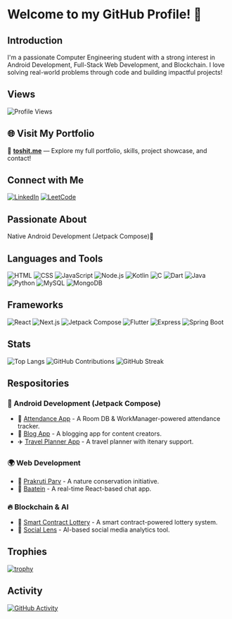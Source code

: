 # Welcome to my GitHub Profile! 👋

## Introduction
I'm a passionate Computer Engineering student with a strong interest in Android Development, Full-Stack Web Development, and Blockchain. I love solving real-world problems through code and building impactful projects!

## Views 
![Profile Views](https://komarev.com/ghpvc/?username=toshit-dh)

## 🌐 Visit My Portfolio
🚀 [**toshit.me**](https://toshit-dh-techspace.vercel.app/) — Explore my full portfolio, skills, project showcase, and contact!

## Connect with Me
 [![LinkedIn](https://img.shields.io/badge/LinkedIn-Connect-blue)](https://www.linkedin.com/in/toshit-d-h-a2607b23b/)
 [![LeetCode](https://img.shields.io/badge/LeetCode-Compete-yellow)](https://leetcode.com/u/dato_19/)

## Passionate About
Native Android Development (Jetpack Compose)📱

## Languages and Tools
![HTML](https://img.shields.io/badge/-HTML-E34F26?logo=html5&logoColor=white)
![CSS](https://img.shields.io/badge/-CSS-1572B6?logo=css3&logoColor=white)
![JavaScript](https://img.shields.io/badge/-JavaScript-F7DF1E?logo=javascript&logoColor=black)
![Node.js](https://img.shields.io/badge/-Node.js-339933?logo=node.js&logoColor=white)
![Kotlin](https://img.shields.io/badge/-Kotlin-0095D5?logo=kotlin&logoColor=white)
![C](https://img.shields.io/badge/-C-A8B9CC?logo=c&logoColor=white)
![Dart](https://img.shields.io/badge/-Dart-0175C2?logo=dart&logoColor=white)
![Java](https://img.shields.io/badge/-Java-007396?logo=java&logoColor=white)
![Python](https://img.shields.io/badge/-Python-3776AB?logo=python&logoColor=white)
![MySQL](https://img.shields.io/badge/-MySQL-4479A1?logo=mysql&logoColor=white)
![MongoDB](https://img.shields.io/badge/-MongoDB-47A248?logo=mongodb&logoColor=white)

## Frameworks
![React](https://img.shields.io/badge/-React-61DAFB?logo=react&logoColor=white)
![Next.js](https://img.shields.io/badge/-Next.js-000000?logo=next.js&logoColor=white)
![Jetpack Compose](https://img.shields.io/badge/-Jetpack%20Compose-6200EE?logo=android&logoColor=white)
![Flutter](https://img.shields.io/badge/-Flutter-02569B?logo=flutter&logoColor=white)
![Express](https://img.shields.io/badge/-Express-000000?logo=express&logoColor=white)
![Spring Boot](https://img.shields.io/badge/-Spring%20Boot-6DB33F?logo=spring&logoColor=white)

## Stats
![Top Langs](https://github-readme-stats.vercel.app/api/top-langs/?username=toshit-dh&layout=compact)
![GitHub Contributions](https://github-readme-stats.vercel.app/api?username=toshit-dh&show_icons=true&line_height=27&count_private=true&theme=default)
![GitHub Streak](https://github-readme-streak-stats.herokuapp.com/?user=toshit-dh)


## Respositories

### 🚀 Android Development (Jetpack Compose)
- 📌 [Attendance App](https://github.com/toshit-dh/attendance-app) - A Room DB & WorkManager-powered attendance tracker.
- 📝 [Blog App](https://github.com/toshit-dh/blog-app-android) - A blogging app for content creators.
- ✈️ [Travel Planner App](https://github.com/toshit-dh/travel-planner-app) - A travel planner with itenary support.

### 🌍 Web Development
- 🌱 [Prakruti Parv](https://github.com/toshit-dh/prakruti-parv) - A nature conservation initiative.
- 💬 [Baatein](https://github.com/toshit-dh/realtime-chat-app) - A real-time React-based chat app.

### 🔥 Blockchain & AI
- 🎰 [Smart Contract Lottery](https://github.com/toshit-dh/smart-contract-lottery) - A smart contract-powered lottery system.
- 🤖 [Social Lens](https://github.com/toshit-dh/social-lens.git) - AI-based social media analytics tool.


## Trophies

[![trophy](https://github-profile-trophy.vercel.app/?username=toshit-dh)](https://github.com/ryo-ma/github-profile-trophy)

## Activity 

[![GitHub Activity](https://github-readme-activity-graph.vercel.app/graph?username=toshit-dh&theme=react-dark)](https://github.com/toshit-dh)







